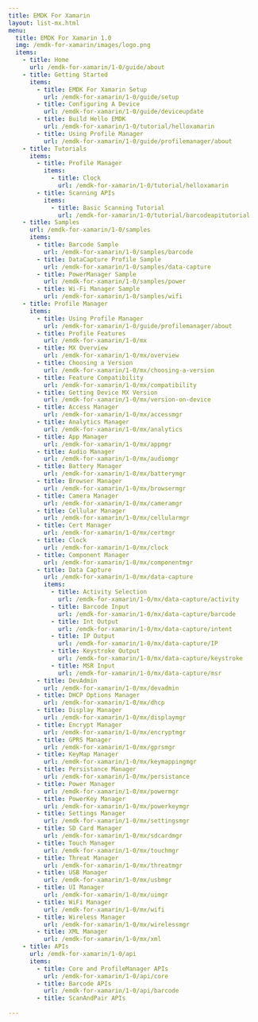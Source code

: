 ```yaml
---
title: EMDK For Xamarin
layout: list-mx.html
menu:
  title: EMDK For Xamarin 1.0
  img: /emdk-for-xamarin/images/logo.png
  items:
    - title: Home
      url: /emdk-for-xamarin/1-0/guide/about
    - title: Getting Started
      items:
        - title: EMDK For Xamarin Setup
          url: /emdk-for-xamarin/1-0/guide/setup
        - title: Configuring A Device
          url: /emdk-for-xamarin/1-0/guide/deviceupdate
        - title: Build Hello EMDK
          url: /emdk-for-xamarin/1-0/tutorial/helloxamarin
        - title: Using Profile Manager
          url: /emdk-for-xamarin/1-0/guide/profilemanager/about
    - title: Tutorials
      items:
        - title: Profile Manager
          items:
            - title: Clock
              url: /emdk-for-xamarin/1-0/tutorial/helloxamarin
        - title: Scanning APIs
          items:
            - title: Basic Scanning Tutorial
              url: /emdk-for-xamarin/1-0/tutorial/barcodeapitutorial
    - title: Samples
      url: /emdk-for-xamarin/1-0/samples
      items:
        - title: Barcode Sample
          url: /emdk-for-xamarin/1-0/samples/barcode
        - title: DataCapture Profile Sample
          url: /emdk-for-xamarin/1-0/samples/data-capture
        - title: PowerManager Sample
          url: /emdk-for-xamarin/1-0/samples/power
        - title: Wi-Fi Manager Sample
          url: /emdk-for-xamarin/1-0/samples/wifi
    - title: Profile Manager
      items:
        - title: Using Profile Manager
          url: /emdk-for-xamarin/1-0/guide/profilemanager/about
        - title: Profile Features
          url: /emdk-for-xamarin/1-0/mx
        - title: MX Overview
          url: /emdk-for-xamarin/1-0/mx/overview
        - title: Choosing a Version
          url: /emdk-for-xamarin/1-0/mx/choosing-a-version
        - title: Feature Compatibility
          url: /emdk-for-xamarin/1-0/mx/compatibility
        - title: Getting Device MX Version
          url: /emdk-for-xamarin/1-0/mx/version-on-device
        - title: Access Manager
          url: /emdk-for-xamarin/1-0/mx/accessmgr
        - title: Analytics Manager
          url: /emdk-for-xamarin/1-0/mx/analytics
        - title: App Manager
          url: /emdk-for-xamarin/1-0/mx/appmgr
        - title: Audio Manager
          url: /emdk-for-xamarin/1-0/mx/audiomgr
        - title: Battery Manager
          url: /emdk-for-xamarin/1-0/mx/batterymgr
        - title: Browser Manager
          url: /emdk-for-xamarin/1-0/mx/browsermgr
        - title: Camera Manager
          url: /emdk-for-xamarin/1-0/mx/cameramgr
        - title: Cellular Manager
          url: /emdk-for-xamarin/1-0/mx/cellularmgr
        - title: Cert Manager
          url: /emdk-for-xamarin/1-0/mx/certmgr
        - title: Clock
          url: /emdk-for-xamarin/1-0/mx/clock
        - title: Component Manager
          url: /emdk-for-xamarin/1-0/mx/componentmgr
        - title: Data Capture
          url: /emdk-for-xamarin/1-0/mx/data-capture
          items:
            - title: Activity Selection
              url: /emdk-for-xamarin/1-0/mx/data-capture/activity   
            - title: Barcode Input
              url: /emdk-for-xamarin/1-0/mx/data-capture/barcode   
            - title: Int Output
              url: /emdk-for-xamarin/1-0/mx/data-capture/intent   
            - title: IP Output
              url: /emdk-for-xamarin/1-0/mx/data-capture/IP
            - title: Keystroke Output
              url: /emdk-for-xamarin/1-0/mx/data-capture/keystroke
            - title: MSR Input
              url: /emdk-for-xamarin/1-0/mx/data-capture/msr   
        - title: DevAdmin 
          url: /emdk-for-xamarin/1-0/mx/devadmin
        - title: DHCP Options Manager
          url: /emdk-for-xamarin/1-0/mx/dhcp
        - title: Display Manager
          url: /emdk-for-xamarin/1-0/mx/displaymgr
        - title: Encrypt Manager
          url: /emdk-for-xamarin/1-0/mx/encryptmgr
        - title: GPRS Manager
          url: /emdk-for-xamarin/1-0/mx/gprsmgr
        - title: KeyMap Manager
          url: /emdk-for-xamarin/1-0/mx/keymappingmgr
        - title: Persistance Manager
          url: /emdk-for-xamarin/1-0/mx/persistance
        - title: Power Manager
          url: /emdk-for-xamarin/1-0/mx/powermgr
        - title: PowerKey Manager
          url: /emdk-for-xamarin/1-0/mx/powerkeymgr
        - title: Settings Manager
          url: /emdk-for-xamarin/1-0/mx/settingsmgr
        - title: SD Card Manager
          url: /emdk-for-xamarin/1-0/mx/sdcardmgr
        - title: Touch Manager
          url: /emdk-for-xamarin/1-0/mx/touchmgr
        - title: Threat Manager
          url: /emdk-for-xamarin/1-0/mx/threatmgr
        - title: USB Manager
          url: /emdk-for-xamarin/1-0/mx/usbmgr
        - title: UI Manager
          url: /emdk-for-xamarin/1-0/mx/uimgr
        - title: WiFi Manager
          url: /emdk-for-xamarin/1-0/mx/wifi
        - title: Wireless Manager
          url: /emdk-for-xamarin/1-0/mx/wirelessmgr
        - title: XML Manager
          url: /emdk-for-xamarin/1-0/mx/xml
    - title: APIs
      url: /emdk-for-xamarin/1-0/api
      items:
        - title: Core and ProfileManager APIs
          url: /emdk-for-xamarin/1-0/api/core
        - title: Barcode APIs
          url: /emdk-for-xamarin/1-0/api/barcode
        - title: ScanAndPair APIs 
        
---
```


